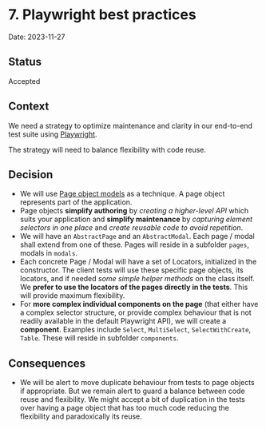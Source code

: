 # 7. Playwright best practices

Date: 2023-11-27

## Status

Accepted

## Context

We need a strategy to optimize maintenance and clarity in our end-to-end test suite using [Playwright](https://playwright.dev).

The strategy will need to balance flexibility with code reuse.

## Decision

- We will use [Page object models](https://playwright.dev/docs/pom) as a technique. A page object represents part of the application. 
- Page objects **simplify authoring** by _creating a higher-level API_ which suits your application and **simplify maintenance** by _capturing element selectors in one place_ and _create reusable code to avoid repetition_.
- We will have an `AbstractPage` and an `AbstractModal`. Each page / modal shall extend from one of these. Pages will reside in a subfolder `pages`, modals in `modals`.
- Each concrete Page / Modal will have a set of Locators, initialized in the constructor. The client tests will use these specific page objects, its locators, and if needed _some simple helper methods_ on the class itself. We **prefer to use the locators of the pages directly in the tests**. This will provide maximum flexibility. 
- For **more complex individual components on the page** (that either have a complex selector structure, or provide complex behaviour that is not readily available in the default Playwright API), we will create a **component**. Examples include `Select`, `MultiSelect`, `SelectWithCreate`, `Table`. These will reside in subfolder `components`. 

## Consequences

- We will be alert to move duplicate behaviour from tests to page objects if appropriate. But we remain alert to guard a balance between code reuse and flexibility. We might accept a bit of duplication in the tests over having a page object that has too much code reducing the flexibility and paradoxically its reuse. 